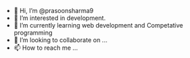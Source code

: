 - 👋 Hi, I’m @prasoonsharma9
- 👀 I’m interested in development. 
- 🌱 I’m currently learning web development and Competative programming
- 💞️ I’m looking to collaborate on ...
- 📫 How to reach me ...

<!---
prasoonsharma9/prasoonsharma9 is a ✨ special ✨ repository because its `README.md` (this file) appears on your GitHub profile.
You can click the Preview link to take a look at your changes.
--->
